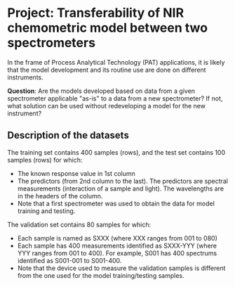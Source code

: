 # Project: Transferability of NIR chemometric model between two spectrometers


In the frame of Process Analytical Technology (PAT) applications, it is likely that the model development and its routine use are done on different instruments. 

**Question**: Are the models developed based on data from a given spectrometer applicable "as-is" to a data from a new spectrometer? If not, what solution can be used without redeveloping a model for the new instrument?

## Description of the datasets

The training set contains 400 samples (rows), and the test set contains 100 samples (rows) for which:
- The known response value in 1st column
- The predictors (from 2nd column to the last). The predictors are spectral measurements (interaction of a sample and light). The wavelengths are in the headers of the column.
- Note that a first spectrometer was used to obtain the data for model training and testing. 

The validation set contains 80 samples for which:
- Each sample is named as SXXX (where XXX ranges from 001 to 080)
- Each sample has 400 measurements identified as SXXX-YYY (where YYY ranges from 001 to 400). For example, S001 has 400 spectrums identified as S001-001 to S001-400.
- Note that the device used to measure the validation samples is different from the one used for the model training/testing samples.
